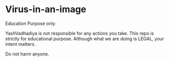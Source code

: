 # Virus-in-an-image

Education Purpose only

YashVadhadiya is not responsible for any actions you take. This repo is strictly for educational purpose. Although what we are doing is LEGAL, your intent matters.

Do not harm anyone.

